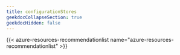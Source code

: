 ```yaml
---
title: configurationStores
geekdocCollapseSection: true
geekdocHidden: false
---
```


{{< azure-resources-recommendationlist name="azure-resources-recommendationlist" >}}
